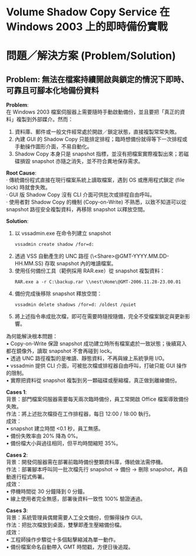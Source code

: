 # Volume Shadow Copy Service 在 Windows 2003 上的即時備份實戰

# 問題／解決方案 (Problem/Solution)

## Problem: 無法在檔案持續開啟與鎖定的情況下即時、可靠且可腳本化地備份資料

**Problem**:  
在 Windows 2003 檔案伺服器上需要隨時手動啟動備份，並且要把「真正的資料」複製到外部媒介。然而：  
1. 資料庫、郵件或一般文件經常處於開啟／鎖定狀態，直接複製常常失敗。  
2. 內建 GUI 的 Shadow Copy 只能排定排程；臨時想備份就得等下一次排程或手動操作圖形介面，不易自動化。  
3. Shadow Copy 本身只是 snapshot 指標，並沒有把檔案實際複製出來；若磁碟損毀 snapshot 亦隨之消失，並不符合異地保存需求。

**Root Cause**:  
‧ 傳統備份程式直接在現行檔案系統上讀取檔案，遇到 OS 或應用程式鎖定 (file lock) 時就會失敗。  
‧ GUI 版 Shadow Copy 沒有 CLI 介面可供批次或排程自由呼叫。  
‧ 使用者對 Shadow Copy 的機制 (Copy-on-Write) 不熟悉，以致不知道可以從 snapshot 路徑安全複製資料，再移除 snapshot 以釋放空間。  

**Solution**:  
1. 以 vssadmin.exe 在命令列建立 snapshot  
   ```
   vssadmin create shadow /for=d:
   ```  
2. 透過 VSS 自動產生的 UNC 路徑 (\\<Server>\<Share>\@GMT-YYYY.MM.DD-HH.MM.SS) 存取 snapshot 內的唯讀檔案。  
3. 使用任何備份工具（範例採用 RAR.exe）從 snapshot 複製資料：  
   ```
   RAR.exe a -r C:\backup.rar \\nest\Home\@GMT-2006.11.28-23.00.01
   ```  
4. 備份完成後移除 snapshot 釋放空間：  
   ```
   vssadmin delete shadows /for=d: /oldest /quiet
   ```  
5. 將上述指令串成批次檔，即可在需要時隨按隨備，完全不受檔案鎖定與更新影響。  

為何能解決根本問題：  
• Copy-on-Write 保證 snapshot 成功建立時所有檔案處於一致狀態；後續寫入都在鏡像外，讀取 snapshot 不會再碰到 lock。  
• 透過 UNC 路徑複製的是唯讀、靜態資料，不再與線上系統爭用 I/O。  
• vssadmin 提供 CLI 介面，可被批次檔或排程器自由呼叫，打破只能 GUI 操作的限制。  
• 實際把資料從 snapshot 複製到另一顆磁碟或壓縮檔，真正做到離線備份。  

**Cases 1**:  
背景：部門檔案伺服器需要每天兩次臨時備份，員工常開啟 Office 檔案導致備份失敗。  
作法：將上述批次檔掛在工作排程器，每日 12:00 / 18:00 執行。  
成效：  
• snapshot 建立時間 <0.1 秒，員工無感。  
• 備份失敗率由 20% 降為 0%。  
• 備份檔大小與過往相同，但平均時間縮短 35%。  

**Cases 2**:  
背景：開發伺服器需在部署前臨時備份整顆資料庫，傳統做法需停機。  
作法：部署腳本呼叫同一批次檔先行 snapshot → 備份 → 刪除 snapshot，再自動進行程式佈署。  
成效：  
• 停機時間從 30 分鐘降到 0 分鐘。  
• 線上使用者完全無感，部署後資料一致性 100% 驗證通過。  

**Cases 3**:  
背景：系統管理員偶爾需要人工全文備份，但懶得操作 GUI。  
作法：把批次檔放到桌面，雙擊即產生壓縮備份檔。  
成效：  
• 工程師操作步驟從十多個點擊縮減為單一動作。  
• 備份檔案命名自動帶入 GMT 時間戳，方便日後追蹤。